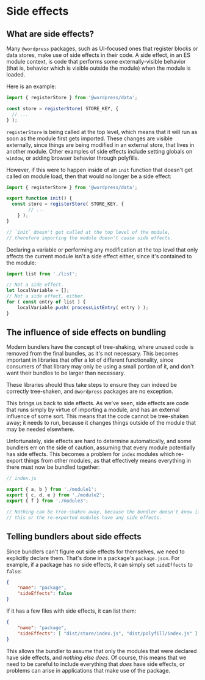 # Side effects

## What are side effects?

Many `@wordpress` packages, such as UI-focused ones that register blocks or data stores, make use of side effects in their code. A side effect, in an ES module context, is code that performs some externally-visible behavior (that is, behavior which is visible outside the module) when the module is loaded.

Here is an example:

```js
import { registerStore } from '@wordpress/data';

const store = registerStore( STORE_KEY, {
  // ...
} );
```

`registerStore` is being called at the top level, which means that it will run as soon as the module first gets imported. These changes are visible externally, since things are being modified in an external store, that lives in another module. Other examples of side effects include setting globals on `window`, or adding browser behavior through polyfills.

However, if this were to happen inside of an `init` function that doesn't get called on module load, then that would no longer be a side effect:

```js
import { registerStore } from '@wordpress/data';

export function init() {
  const store = registerStore( STORE_KEY, {
		// ...
	} );
}

// `init` doesn't get called at the top level of the module,
// therefore importing the module doesn't cause side effects.
```

Declaring a variable or performing any modification at the top level that only affects the current module isn't a side effect either, since it's contained to the module:

```js
import list from './list';

// Not a side effect.
let localVariable = [];
// Not a side effect, either.
for ( const entry of list ) {
	localVariable.push( processListEntry( entry ) );
}
```

## The influence of side effects on bundling

Modern bundlers have the concept of tree-shaking, where unused code is removed from the final bundles, as it's not necessary. This becomes important in libraries that offer a lot of different functionality, since consumers of that library may only be using a small portion of it, and don't want their bundles to be larger than necessary.

These libraries should thus take steps to ensure they can indeed be correctly tree-shaken, and `@wordpress` packages are no exception.

This brings us back to side effects. As we've seen, side effects are code that runs simply by virtue of importing a module, and has an external influence of some sort. This means that the code cannot be tree-shaken away; it needs to run, because it changes things outside of the module that may be needed elsewhere.

Unfortunately, side effects are hard to determine automatically, and some bundlers err on the side of caution, assuming that every module potentially has side effects. This becomes a problem for `index` modules which re-export things from other modules, as that effectively means everything in there must now be bundled together:

```js
// index.js

export { a, b } from './module1';
export { c, d, e } from './module2';
export { f } from './module3';

// Nothing can be tree-shaken away, because the bundler doesn't know if
// this or the re-exported modules have any side effects.
```

## Telling bundlers about side effects

Since bundlers can't figure out side effects for themselves, we need to explicitly declare them. That's done in a package's `package.json`. For example, if a package has no side effects, it can simply set `sideEffects` to `false`:

```json
{
	"name": "package",
	"sideEffects": false
}
```

If it has a few files with side effects, it can list them:

```json
{
	"name": "package",
	"sideEffects": [ "dist/store/index.js", "dist/polyfill/index.js" ]
}
```

This allows the bundler to assume that only the modules that were declared have side effects, and *nothing else does*. Of course, this means that we need to be careful to include everything that *does* have side effects, or problems can arise in applications that make use of the package.
